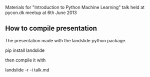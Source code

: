 Materials for "Introduction to Python Machine Learning" talk held at pycon.dk meetup at 6th June 2013

How to compile presentation
---------------------------

The presentation made with the landslide python package.

pip install landslide


then compile it with

landslide -r -i talk.md
